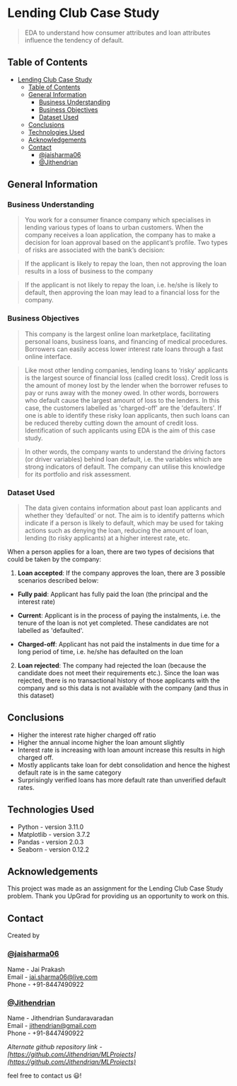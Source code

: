 # Lending Club Case Study
> EDA to understand how consumer attributes and loan attributes influence the tendency of default.


## Table of Contents
- [Lending Club Case Study](#lending-club-case-study)
  - [Table of Contents](#table-of-contents)
  - [General Information](#general-information)
    - [Business Understanding](#business-understanding)
    - [Business Objectives](#business-objectives)
    - [Dataset Used](#dataset-used)
  - [Conclusions](#conclusions)
  - [Technologies Used](#technologies-used)
  - [Acknowledgements](#acknowledgements)
  - [Contact](#contact)
    - [@jaisharma06](#jaisharma06)
    - [@Jithendrian](#jithendrian)

## General Information

### Business Understanding
>You work for a consumer finance company which specialises in lending various types of loans to urban customers. When the company receives a loan application, the company has to make a decision for loan approval based on the applicant’s profile. Two types of risks are associated with the bank’s decision:


>If the applicant is likely to repay the loan, then not approving the loan results in a loss of business to the company


>If the applicant is not likely to repay the loan, i.e. he/she is likely to default, then approving the loan may lead to a financial loss for the company.

### Business Objectives
>This company is the largest online loan marketplace, facilitating personal loans, business loans, and financing of medical procedures. Borrowers can easily access lower interest rate loans through a fast online interface. 


>Like most other lending companies, lending loans to ‘risky’ applicants is the largest source of financial loss (called credit loss). Credit loss is the amount of money lost by the lender when the borrower refuses to pay or runs away with the money owed. In other words, borrowers who default cause the largest amount of loss to the lenders. In this case, the customers labelled as 'charged-off' are the 'defaulters'. 
>If one is able to identify these risky loan applicants, then such loans can be reduced thereby cutting down the amount of credit loss. Identification of such applicants using EDA is the aim of this case study.


>In other words, the company wants to understand the driving factors (or driver variables) behind loan default, i.e. the variables which are strong indicators of default.  The company can utilise this knowledge for its portfolio and risk assessment. 

### Dataset Used
>The data given contains information about past loan applicants and whether they ‘defaulted’ or not. The aim is to identify patterns which indicate if a person is likely to default, which may be used for taking actions such as denying the loan, reducing the amount of loan, lending (to risky applicants) at a higher interest rate, etc.

When a person applies for a loan, there are two types of decisions that could be taken by the company:

1. **Loan accepted**: If the company approves the loan, there are 3 possible scenarios described below:

- **Fully paid**: Applicant has fully paid the loan (the principal and the interest rate)

- **Current**: Applicant is in the process of paying the instalments, i.e. the tenure of the loan is not yet completed. These candidates are not labelled as 'defaulted'.

- **Charged-off**: Applicant has not paid the instalments in due time for a long period of time, i.e. he/she has defaulted on the loan 

2. **Loan rejected**: The company had rejected the loan (because the candidate does not meet their requirements etc.). Since the loan was rejected, there is no transactional history of those applicants with the company and so this data is not available with the company (and thus in this dataset)

## Conclusions
- Higher the interest rate higher charged off ratio
- Higher the annual income higher the loan amount slightly
- Interest rate is increasing with loan amount increase this results in high charged off.
- Mostly applicants take loan for debt consolidation and hence the highest default rate is in the same category
- Surprisingly verified loans has more default rate than unverified default rates.

## Technologies Used
- Python - version 3.11.0
- Matplotlib - version 3.7.2
- Pandas - version 2.0.3
- Seaborn - version 0.12.2

## Acknowledgements
This project was made as an assignment for the Lending Club Case Study problem. Thank you UpGrad for providing us an opportunity to work on this.


## Contact
Created by

### [@jaisharma06](https://github.com/jaisharma06)</br>
Name - Jai Prakash</br>
Email - [jai.sharma06@live.com](mailto:jai.sharma06@live.com)</br>
Phone - +91-8447490922

### [@Jithendrian](https://github.com/Jithendrian)</br>
Name - Jithendrian Sundaravaradan</br>
Email - [jithendrian@gmail.com](mailto:jithendrian@gmail.com)</br>
Phone - +91-8447490922</br>

*Alternate github repository link - [https://github.com/Jithendrian/MLProjects](https://github.com/Jithendrian/MLProjects)*

feel free to contact us :smiley:!

